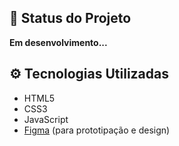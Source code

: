 
## 🚧 Status do Projeto

 **Em desenvolvimento...**

## ⚙️ Tecnologias Utilizadas

- HTML5
- CSS3
- JavaScript
- [Figma](https://figma.com/) (para prototipação e design) 
